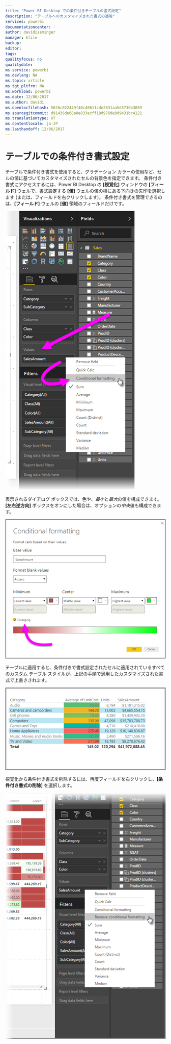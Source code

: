 ```yaml
---
title: "Power BI Desktop での条件付きテーブルの書式設定"
description: "テーブルへのカスタマイズされた書式の適用"
services: powerbi
documentationcenter: 
author: davidiseminger
manager: kfile
backup: 
editor: 
tags: 
qualityfocus: no
qualitydate: 
ms.service: powerbi
ms.devlang: NA
ms.topic: article
ms.tgt_pltfrm: NA
ms.workload: powerbi
ms.date: 12/06/2017
ms.author: davidi
ms.openlocfilehash: 5626c022449f40c40611cde2831aa5d373043089
ms.sourcegitcommit: d91436de68a0e833ecff18d976de9d9431bc4121
ms.translationtype: HT
ms.contentlocale: ja-JP
ms.lasthandoff: 12/06/2017
---
```

# <a name="conditional-formatting-in-tables"></a>テーブルでの条件付き書式設定
テーブルで条件付き書式を使用すると、グラデーション カラーの使用など、セルの値に基づいてカスタマイズされたセルの背景色を指定できます。 条件付き書式にアクセスするには、Power BI Desktop の **[視覚化]** ウィンドウの **[フィールド]** ウェルで、書式設定する **[値]** ウェルの値の横にある下向きの矢印を選択します (または、フィールドを右クリックします)。 条件付き書式を管理できるのは、**[フィールド]** ウェルの **[値]** 領域のフィールドだけです。

![](media/desktop-conditional-table-formatting/table-formatting_1.png)

表示されるダイアログ ボックスでは、色や、*最小*と*最大*の値を構成できます。 **[左右逆方向]** ボックスをオンにした場合は、オプションの*中央*値も構成できます。

![](media/desktop-conditional-table-formatting/table-formatting_2.png)

テーブルに適用すると、条件付きで書式設定されたセルに適用されているすべてのカスタム テーブル スタイルが、上記の手順で適用したカスタマイズされた書式で上書きされます。

![](media/desktop-conditional-table-formatting/table-formatting_3.png)

視覚化から条件付き書式を削除するには、再度フィールドを右クリックし、**[条件付き書式の削除]** を選択します。

![](media/desktop-conditional-table-formatting/table-formatting_4.png)

